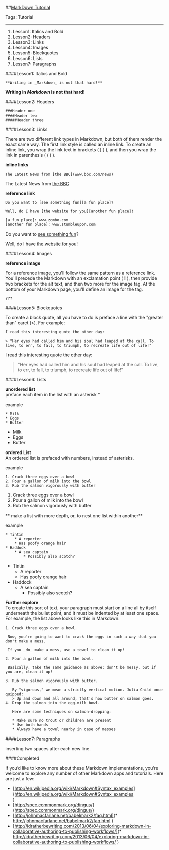 ##[MarkDown Tutorial](http://www.markdowntutorial.com/)

Tags: Tutorial

---
1. Lesson1: Italics and Bold
2. Lesson2: Headers
3. Lesson3: Links
4. Lesson4: Images
5. Lesson5: Blockquotes
6. Lesson6: Lists
7. Lesson7: Paragraphs


####Lesson1: Italics and Bold

	**Writing in _Markdown_ is not that hard!**
	
**Writing in _Markdown_ is not that hard!**

####Lesson2: Headers

	###Header one
	####Header two
	#####Header three
 
####Lesson3: Links

There are two different link types in Markdown, but both of them render the exact same way. The first link style is called an inline link. To create an inline link, you wrap the link text in brackets ( [ ] ), and then you wrap the link in parenthesis ( ( ) ). 

**inline links**

	The Latest News from [the BBC](www.bbc.com/news)

The Latest News from [the BBC](www.bbc.com/news)

**reference link**

	Do you want to [see something fun][a fun place]?
	
	Well, do I have [the website for you][another fun place]!
	
	[a fun place]: www.zombo.com
	[another fun place]: www.stumbleupon.com

	
Do you want to [see something fun][a fun place]?

Well, do I have [the website for you][another fun place]!

[a fun place]: www.zombo.com
[another fun place]: www.stumbleupon.com
	
	

####Lesson4: Images

**reference image**

For a reference image, you'll follow the same pattern as a reference link. You'll precede the Markdown with an exclamation point ( **!** ), then provide two brackets for the alt text, and then two more for the image tag. At the bottom of your Markdown page, you'll define an image for the tag.

	???
	
####Lesson5: Blockquotes

To create a block quote, all you have to do is preface a line with the "greater than" caret (>). For example:
	
	
	I read this interesting quote the other day:
	
	> "Her eyes had called him and his soul had leaped at the call. To live, to err, to fall, to triumph, to recreate life out of life!"
	

I read this interesting quote the other day:

> "Her eyes had called him and his soul had leaped at the call. To live, to err, to fall, to triumph, to recreate life out of life!"  


####Lesson6: Lists

**unordered list**  
preface each item in the list with an asterisk *  

example  

	* Milk
	* Eggs
	* Butter
	
* Milk
* Eggs
* Butter

**ordered List**  
An ordered list is prefaced with numbers, instead of asterisks.

example

	1. Crack three eggs over a bowl
	2. Pour a gallon of milk into the bowl
	3. Rub the salmon vigorously with butter
	
1. Crack three eggs over a bowl
2. Pour a gallon of milk into the bowl
3. Rub the salmon vigorously with butter

** make a list with more depth, or, to nest one list within another**

example

	* Tintin
	 	* A reporter
	 	* Has poofy orange hair
	* Haddock
	 	* A sea captain
	 		* Possibly also scotch?
* Tintin
 	* A reporter
 	* Has poofy orange hair
* Haddock
 	* A sea captain
 		* Possibly also scotch?


**Further explore**  
To create this sort of text, your paragraph must start on a line all by itself underneath the bullet point, and it must be indented by at least one space. For example, the list above looks like this in Markdown:
	
	1. Crack three eggs over a bowl.
	
	 Now, you're going to want to crack the eggs in such a way that you don't make a mess.
	
	 If you _do_ make a mess, use a towel to clean it up!
	
	2. Pour a gallon of milk into the bowl.
	
	 Basically, take the same guidance as above: don't be messy, but if you are, clean it up!
	
	3. Rub the salmon vigorously with butter.
	
	   By "vigorous," we mean a strictly vertical motion. Julia Child once quipped:
	   > Up and down and all around, that's how butter on salmon goes.
	4. Drop the salmon into the egg-milk bowl.
	
	   Here are some techniques on salmon-dropping:
	
	   * Make sure no trout or children are present
	   * Use both hands
	   * Always have a towel nearby in case of messes
	   

####Lesson7: Paragraphs

inserting two spaces after each new line.

####Completed

If you’d like to know more about these Markdown implementations, you’re welcome to explore any number of other Markdown apps and tutorials. Here are just a few:

* [http://en.wikipedia.org/wiki/Markdown#Syntax_examples](http://en.wikipedia.org/wiki/Markdown#Syntax_examples  
)
* [http://spec.commonmark.org/dingus/](http://spec.commonmark.org/dingus/)
* [http://johnmacfarlane.net/babelmark2/faq.html](* http://johnmacfarlane.net/babelmark2/faq.html
)
* [http://idratherbewriting.com/2013/06/04/exploring-markdown-in-collaborative-authoring-to-publishing-workflows/](* http://idratherbewriting.com/2013/06/04/exploring-markdown-in-collaborative-authoring-to-publishing-workflows/
)

